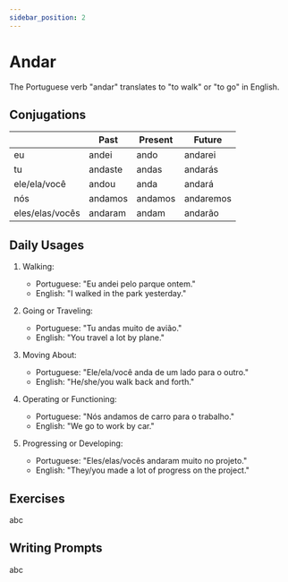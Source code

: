 ```yaml
---
sidebar_position: 2
---
```


# Andar

The Portuguese verb "andar" translates to "to walk" or "to go" in English.

## Conjugations

|                 | Past    | Present | Future    |
| --------------- | ------- | ------- | --------- |
| eu              | andei   | ando    | andarei   |
| tu              | andaste | andas   | andarás   |
| ele/ela/você    | andou   | anda    | andará    |
| nós             | andamos | andamos | andaremos |
| eles/elas/vocês | andaram | andam   | andarão   |

## Daily Usages

1. Walking:

   - Portuguese: "Eu andei pelo parque ontem."
   - English: "I walked in the park yesterday."

2. Going or Traveling:

   - Portuguese: "Tu andas muito de avião."
   - English: "You travel a lot by plane."

3. Moving About:

   - Portuguese: "Ele/ela/você anda de um lado para o outro."
   - English: "He/she/you walk back and forth."

4. Operating or Functioning:

   - Portuguese: "Nós andamos de carro para o trabalho."
   - English: "We go to work by car."

5. Progressing or Developing:

   - Portuguese: "Eles/elas/vocês andaram muito no projeto."
   - English: "They/you made a lot of progress on the project."

## Exercises

abc

## Writing Prompts

abc
